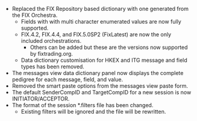 * Replaced the FIX Repository based dictionary with one generated from the FIX Orchestra.
	* Fields with with multi character enumerated values are now fully supported.
	* FIX.4.2, FIX.4.4, and FIX.5.0SP2 (FixLatest) are now the only included orchestrations.
		* Others can be added but these are the versions now supported by fixtrading.org.
	* Data dictionary customisation for HKEX and ITG message and field types has been removed.
* The messages view data dictionary panel now displays the complete pedigree for each message, field, and value.
* Removed the smart paste options from the messages view paste form.
* The default SenderCompID and TargetCompID for a new session is now INITIATOR/ACCEPTOR.
* The format of the session *.filters file has been changed.
	* Existing filters will be ignored and the file will be rewritten.
